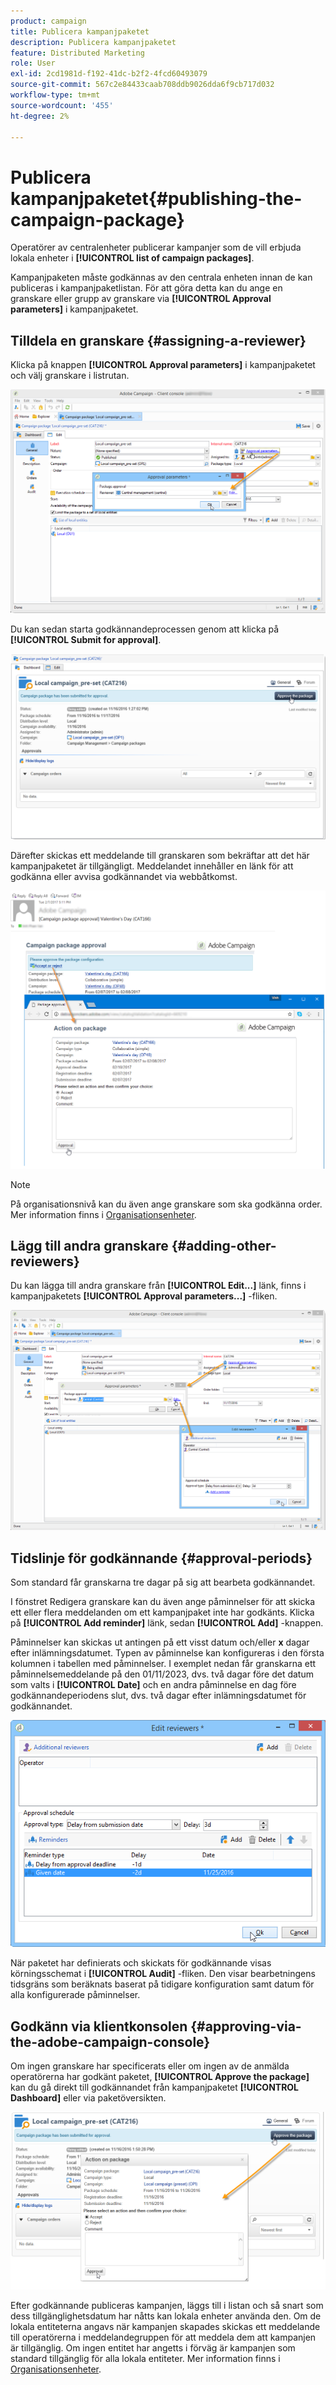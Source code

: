```yaml
---
product: campaign
title: Publicera kampanjpaketet
description: Publicera kampanjpaketet
feature: Distributed Marketing
role: User
exl-id: 2cd1981d-f192-41dc-b2f2-4fcd60493079
source-git-commit: 567c2e84433caab708ddb9026dda6f9cb717d032
workflow-type: tm+mt
source-wordcount: '455'
ht-degree: 2%

---
```


# Publicera kampanjpaketet{#publishing-the-campaign-package}

Operatörer av centralenheter publicerar kampanjer som de vill erbjuda lokala enheter i **[!UICONTROL list of campaign packages]**.

Kampanjpaketen måste godkännas av den centrala enheten innan de kan publiceras i kampanjpaketlistan. För att göra detta kan du ange en granskare eller grupp av granskare via **[!UICONTROL Approval parameters]** i kampanjpaketet.

## Tilldela en granskare {#assigning-a-reviewer}

Klicka på knappen **[!UICONTROL Approval parameters]** i kampanjpaketet och välj granskare i listrutan.

![](assets/s_advuser_mkg_dist_define_valid.png)

Du kan sedan starta godkännandeprocessen genom att klicka på **[!UICONTROL Submit for approval]**.

![](assets/s_advuser_mkg_dist_valid_process.png)

Därefter skickas ett meddelande till granskaren som bekräftar att det här kampanjpaketet är tillgängligt. Meddelandet innehåller en länk för att godkänna eller avvisa godkännandet via webbåtkomst.

![](assets/s_advuser_mkg_dist_valid_process1.png)

>[!NOTE]
>
>På organisationsnivå kan du även ange granskare som ska godkänna order. Mer information finns i [Organisationsenheter](about-distributed-marketing.md#organizational-entities).

## Lägg till andra granskare {#adding-other-reviewers}

Du kan lägga till andra granskare från **[!UICONTROL Edit...]** länk, finns i kampanjpaketets **[!UICONTROL Approval parameters...]** -fliken.

![](assets/s_advuser_mkg_dist_select_op_valid.png)

## Tidslinje för godkännande {#approval-periods}

Som standard får granskarna tre dagar på sig att bearbeta godkännandet.

I fönstret Redigera granskare kan du även ange påminnelser för att skicka ett eller flera meddelanden om ett kampanjpaket inte har godkänts. Klicka på **[!UICONTROL Add reminder]** länk, sedan **[!UICONTROL Add]** -knappen.

Påminnelser kan skickas ut antingen på ett visst datum och/eller **x** dagar efter inlämningsdatumet. Typen av påminnelse kan konfigureras i den första kolumnen i tabellen med påminnelser. I exemplet nedan får granskarna ett påminnelsemeddelande på den 01/11/2023, dvs. två dagar före det datum som valts i **[!UICONTROL Date]** och en andra påminnelse en dag före godkännandeperiodens slut, dvs. två dagar efter inlämningsdatumet för godkännandet.

![](assets/s_advuser_mkg_dist_reminder_planning.png)

När paketet har definierats och skickats för godkännande visas körningsschemat i **[!UICONTROL Audit]** -fliken. Den visar bearbetningens tidsgräns som beräknats baserat på tidigare konfiguration samt datum för alla konfigurerade påminnelser.

## Godkänn via klientkonsolen {#approving-via-the-adobe-campaign-console}

Om ingen granskare har specificerats eller om ingen av de anmälda operatörerna har godkänt paketet, **[!UICONTROL Approve the package]** kan du gå direkt till godkännandet från kampanjpaketet **[!UICONTROL Dashboard]** eller via paketöversikten.

![](assets/s_advuser_mkg_dist_valid_button.png)

Efter godkännande publiceras kampanjen, läggs till i listan och så snart som dess tillgänglighetsdatum har nåtts kan lokala enheter använda den. Om de lokala entiteterna angavs när kampanjen skapades skickas ett meddelande till operatörerna i meddelandegruppen för att meddela dem att kampanjen är tillgänglig. Om ingen entitet har angetts i förväg är kampanjen som standard tillgänglig för alla lokala entiteter. Mer information finns i [Organisationsenheter](about-distributed-marketing.md#organizational-entities).
